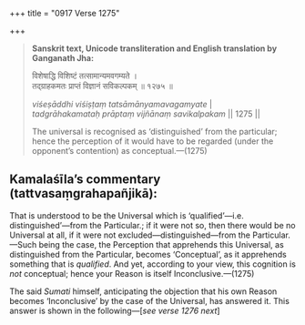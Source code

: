 +++
title = "0917 Verse 1275"

+++
> **Sanskrit text, Unicode transliteration and English translation by Ganganath Jha:** 
>
> विशेषाद्धि विशिष्टं तत्सामान्यमवगम्यते ।  
> तद्ग्राहकमतः प्राप्तं विज्ञानं सविकल्पकम् ॥ १२७५ ॥ 
>
> *viśeṣāddhi viśiṣṭaṃ tatsāmānyamavagamyate* \|  
> *tadgrāhakamataḥ prāptaṃ vijñānaṃ savikalpakam* \|\| 1275 \|\| 
>
> The universal is recognised as ‘distinguished’ from the particular; hence the perception of it would have to be regarded (under the opponent’s contention) as conceptual.—(1275)



## Kamalaśīla’s commentary (tattvasaṃgrahapañjikā):

That is understood to be the Universal which is ‘qualified’—i.e. distinguished’—from the Particular.; if it were not so, then there would be no Universal at all, if it were not excluded—distinguished—from the Particular.—Such being the case, the Perception that apprehends this Universal, as distinguished from the Particular, becomes ‘Conceptual’, as it apprehends something that is *qualified*. And yet, according to your view, this cognition is *not* conceptual; hence your Reason is itself Inconclusive.—(1275)

The said *Sumati* himself, anticipating the objection that his own Reason becomes ‘Inconclusive’ by the case of the Universal, has answered it. This answer is shown in the following—[*see verse 1276 next*]



